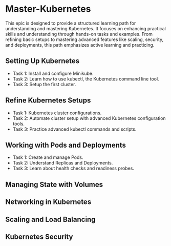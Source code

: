 # Master-Kubernetes

This epic is designed to provide a structured learning path for understanding and mastering Kubernetes. It focuses on enhancing practical skills and understanding through hands-on tasks and examples. From refining basic setups to mastering advanced features like scaling, security, and deployments, this path emphasizes active learning and practicing.

## Setting Up Kubernetes

- Task 1: Install and configure Minikube.
- Task 2: Learn how to use kubectl, the Kubernetes command line tool.
- Task 3: Setup the first cluster.

## Refine Kubernetes Setups

- Task 1: Kubernetes cluster configurations.
- Task 2: Automate cluster setup with advanced Kubernetes configuration tools.
- Task 3: Practice advanced kubectl commands and scripts.

## Working with Pods and Deployments

- Task 1: Create and manage Pods.
- Task 2: Understand Replicas and Deployments.
- Task 3: Learn about health checks and readiness probes.

## Managing State with Volumes

## Networking in Kubernetes

## Scaling and Load Balancing

## Kubernetes Security









